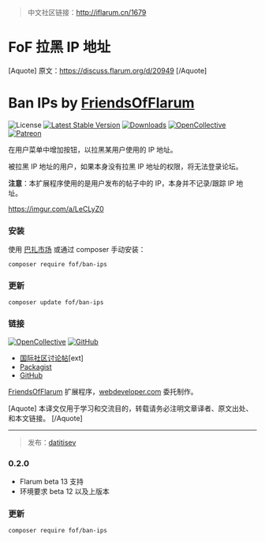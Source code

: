 > 中文社区链接：http://iflarum.cn/1679

# FoF 拉黑 IP 地址

[Aquote]
原文：https://discuss.flarum.org/d/20949
[/Aquote]

# Ban IPs by [FriendsOfFlarum](https://discuss.flarum.org/d/16242-friends-of-flarum-the-collaboration-for-maintained-extensions)

![License](https://img.shields.io/badge/license-MIT-blue.svg) [![Latest Stable Version](https://img.shields.io/packagist/v/fof/ban-ips.svg)](https://packagist.org/packages/fof/ban-ips) [![Downloads](https://img.shields.io/packagist/dt/fof/ban-ips.svg)](https://packagist.org/packages/fof/ban-ips) [![OpenCollective](https://img.shields.io/badge/opencollective-fof-blue.svg)](https://opencollective.com/fof/donate) [![Patreon](https://img.shields.io/badge/patreon-datitisev-f96854.svg?logo=patreon)](https://patreon.com/datitisev)

在用户菜单中增加按钮，以拉黑某用户使用的 IP 地址。

被拉黑 IP 地址的用户，如果本身没有拉黑 IP 地址的权限，将无法登录论坛。

**注意**：本扩展程序使用的是用户发布的帖子中的 IP，本身并不记录/跟踪 IP 地址。

https://imgur.com/a/LeCLyZ0

### 安装
使用 [巴扎市场](https://discuss.flarum.org.cn/d/1214) 或通过 composer 手动安装：
```
composer require fof/ban-ips
```

### 更新
```
composer update fof/ban-ips
```

### 链接
[![OpenCollective](https://img.shields.io/badge/donate-friendsofflarum-44AEE5?style=for-the-badge&logo=open-collective)](https://opencollective.com/fof/donate) [![GitHub](https://img.shields.io/badge/donate-datitisev-ea4aaa?style=for-the-badge&logo=github)](https://datitisev.me/donate/github)
- [国际社区讨论帖](https://discuss.flarum.org/d/20949)[ext]
- [Packagist](https://packagist.org/packages/fof/ban-ips)
- [GitHub](https://github.com/FriendsOfFlarum/ban-ips)

[FriendsOfFlarum](https://github.com/FriendsOfFlarum) 扩展程序，[webdeveloper.com](https://webdeveloper.com/) 委托制作。

[Aquote]
本译文仅用于学习和交流目的，转载请务必注明文章译者、原文出处、和本文链接。
[/Aquote]

---------------------------------------------------------------------

> 发布：[datitisev](https://discuss.flarum.org/d/20949/56)

### 0.2.0
- Flarum beta 13 支持
 - 环境要求  beta 12 以及上版本

### 更新
```
composer require fof/ban-ips
```